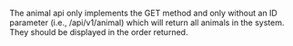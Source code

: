 The animal api only implements the GET method and only without an ID parameter
(i.e., /api/v1/animal) which will return all animals in the system. They should be displayed
in the order returned.